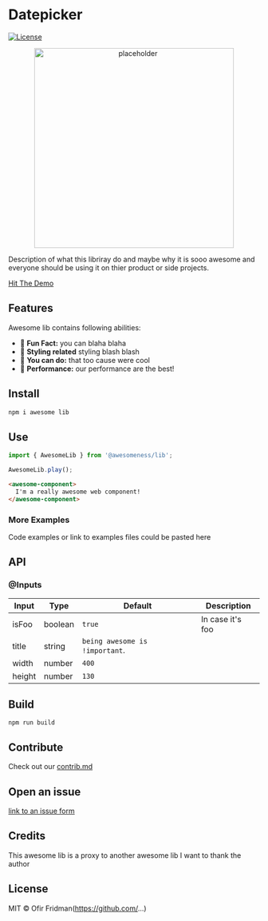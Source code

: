 # Datepicker

[![License](https://img.shields.io/badge/License-MIT-green.svg)](https://github.com/ofirrifo/ngx-datepicker/blob/master/LICENSE)

<p align="center">
  <img width="400" alt="placeholder" src="https://github.com/LironHazan/ng-micro-interact/blob/master/captured.gif" />
</p>

Description of what this libriray do and maybe why it is sooo awesome and everyone should be 
using it on thier product or side projects.

[Hit The Demo](https://netlify.com)

## Features

Awesome lib contains following abilities:

- 🏁 **Fun Fact:** you can blaha blaha
- 🎨 **Styling related** styling blash blash
- 🤘 **You can do:** that too cause were cool
- :rocket: **Performance:** our performance are the best!

## Install

```bash
npm i awesome lib
```

## Use

```ts
import { AwesomeLib } from '@awesomeness/lib';

AwesomeLib.play();
```

```html
<awesome-component>
  I'm a really awesome web component!
</awesome-component>
```


### More Examples

Code examples or link to examples files could be pasted here

## API

### @Inputs

| Input               | Type    | Default                        | Description                                                                                                                                                                                                                                                                                                                                              
| ------------------- | ------- | -------------------------------|----------------
| isFoo               | boolean | `true`                         | In case it's foo                                                                                                          
| title               | string  | `being awesome is !important`. |
| width               | number  | `400`                          |                                                                                                                                                                                      
| height              | number  | `130`                          |                                                                                                                                                                                                                                                                                                                                                                                                                                                                                                                                                                    
                                                                                                                                                                                                                                                                                                                                                                                                                                                                                                              
## Build

``` npm run build ```

## Contribute

Check out our [contrib.md](http://dfdf)

## Open an issue

[link to an issue form](https://foo.com)

## Credits

This awesome lib is a proxy to another awesome lib I want to thank the author 

## License

MIT &copy; Ofir Fridman(https://github.com/...)

